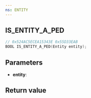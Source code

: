 ```yaml
---
ns: ENTITY
---
```

## IS_ENTITY_A_PED

```c
// 0x524AC5ECEA15343E 0x55D33EAB
BOOL IS_ENTITY_A_PED(Entity entity);
```


## Parameters
* **entity**: 

## Return value
